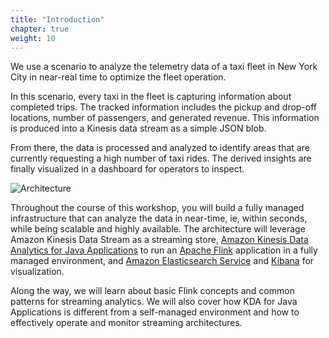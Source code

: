 ```yaml
---
title: "Introduction"
chapter: true
weight: 10
---
```


We use a scenario to analyze the telemetry data of a taxi fleet in New York City in near-real time to optimize the fleet operation. 

In this scenario, every taxi in the fleet is capturing information about completed trips. The tracked information includes the pickup and drop-off locations, number of passengers, and generated revenue. This information is produced into a Kinesis data stream as a simple JSON blob.

From there, the data is processed and analyzed to identify areas that are currently requesting a high number of taxi rides. The derived insights are finally visualized in a dashboard for operators to inspect.

![Architecture](/images/workshop-architecture.png)

Throughout the course of this workshop, you will build a fully managed infrastructure that can analyze the data in near-time, ie, within seconds, while being scalable and highly available. The architecture will leverage Amazon Kinesis Data Stream as a streaming store, [Amazon Kinesis Data Analytics for Java Applications](https://aws.amazon.com/kinesis/data-analytics/) to run an [Apache Flink](https://flink.apache.org) application in a fully managed environment, and [Amazon Elasticsearch Service](https://aws.amazon.com/elasticsearch-service/) and [Kibana](https://aws.amazon.com/elasticsearch-service/the-elk-stack/kibana/) for visualization.

Along the way, we will learn about basic Flink concepts and common patterns for streaming analytics. We will also cover how KDA for Java Applications is different from a self-managed environment and how to effectively operate and monitor streaming architectures.
